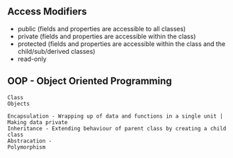 ## Access Modifiers

- public (fields and properties are accessible to all classes)
- private (fields and properties are accessible within the class)
- protected (fields and properties are accessible within the class and the child/sub/derived classes)
- read-only

##    OOP - Object Oriented Programming
    Class
    Objects

    Encapsulation - Wrapping up of data and functions in a single unit | Making data private
    Inheritance - Extending behaviour of parent class by creating a child class
    Abstracation - 
    Polymorphism
